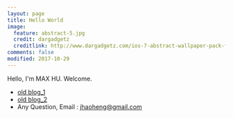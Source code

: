 ```yaml
---
layout: page
title: Hello World
image:
  feature: abstract-5.jpg
  credit: dargadgetz
  creditlink: http://www.dargadgetz.com/ios-7-abstract-wallpaper-pack-for-iphone-5-and-ipod-touch-retina/
comments: false
modified: 2017-10-29
---
```


<p>Hello, I'm MAX HU. Welcome.</p>

- [old blog_1](http://maxdev.huder.link/)
- [old blog_2](http://n11studio.blogspot.com/)
- Any Question, Email : jhaoheng@gmail.com